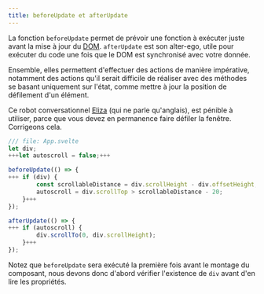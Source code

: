 ```yaml
---
title: beforeUpdate et afterUpdate
---
```


La fonction `beforeUpdate` permet de prévoir une fonction à exécuter juste avant la mise à jour du <span class="vo">[DOM](SVELTE_SITE_URL/docs/web#dom)</span>. `afterUpdate` est son alter-ego, utile pour exécuter du code une fois que le DOM est synchronisé avec votre donnée.

Ensemble, elles permettent d'effectuer des actions de manière impérative, notamment des actions qu'il serait difficile de réaliser avec des méthodes se basant uniquement sur l'état, comme mettre à jour la position de défilement d'un élément.

Ce robot conversationnel [Eliza](https://fr.wikipedia.org/wiki/ELIZA) (qui ne parle qu'anglais), est pénible à utiliser, parce que vous devez en permanence faire défiler la fenêtre. Corrigeons cela.

```js
/// file: App.svelte
let div;
+++let autoscroll = false;+++

beforeUpdate(() => {
+++	if (div) {
		const scrollableDistance = div.scrollHeight - div.offsetHeight;
		autoscroll = div.scrollTop > scrollableDistance - 20;
	}+++
});

afterUpdate(() => {
+++	if (autoscroll) {
		div.scrollTo(0, div.scrollHeight);
	}+++
});
```

Notez que `beforeUpdate` sera exécuté la première fois avant le montage du composant, nous devons donc d'abord vérifier l'existence de `div` avant d'en lire les propriétés.
